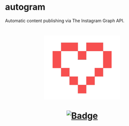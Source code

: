 # autogram
Automatic content publishing via The Instagram Graph API.

<h1 align="center">
	<img width="250" src="images/heart3.png" alt="Donations"><p>
	<a href="https://www.paypal.com/donate?hosted_button_id=924J8K3PC7NR6"><img width="185" src="https://img.shields.io/badge/Donate-PayPal-blue.svg" alt="Badge"></a>
</h1>


